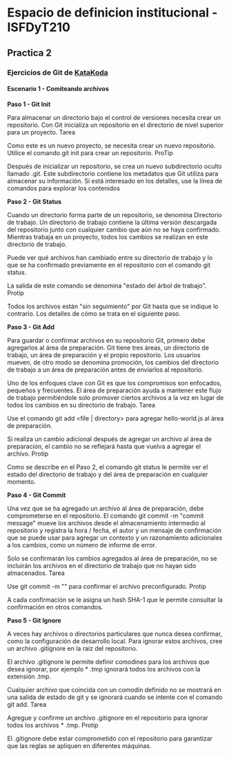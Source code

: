 # Espacio de definicion institucional - ISFDyT210
## Practica 2
### Ejercicios de Git de [KataKoda](https://www.katacoda.com/courses/git)
#### Escenario 1 - Comiteando archivos
**Paso 1 - Git Init**

Para almacenar un directorio bajo el control de versiones necesita crear un repositorio. Con Git inicializa un repositorio en el directorio de nivel superior para un proyecto.
Tarea

Como este es un nuevo proyecto, se necesita crear un nuevo repositorio. Utilice el comando git init para crear un repositorio.
ProTip

Después de inicializar un repositorio, se crea un nuevo subdirectorio oculto llamado .git. Este subdirectorio contiene los metadatos que Git utiliza para almacenar su información. Si está interesado en los detalles, use la línea de comandos para explorar los contenidos

**Paso 2 - Git Status**

Cuando un directorio forma parte de un repositorio, se denomina Directorio de trabajo. Un directorio de trabajo contiene la última versión descargada del repositorio junto con cualquier cambio que aún no se haya confirmado. Mientras trabaja en un proyecto, todos los cambios se realizan en este directorio de trabajo.

Puede ver qué archivos han cambiado entre su directorio de trabajo y lo que se ha confirmado previamente en el repositorio con el comando git status.

La salida de este comando se denomina "estado del árbol de trabajo".
Protip

Todos los archivos están "sin seguimiento" por Git hasta que se indique lo contrario. Los detalles de cómo se trata en el siguiente paso.

**Paso 3 - Git Add**

Para guardar o confirmar archivos en su repositorio Git, primero debe agregarlos al área de preparación. Git tiene tres áreas, un directorio de trabajo, un área de preparación y el propio repositorio. Los usuarios mueven, de otro modo se denomina promoción, los cambios del directorio de trabajo a un área de preparación antes de enviarlos al repositorio.

Uno de los enfoques clave con Git es que los compromisos son enfocados, pequeños y frecuentes. El área de preparación ayuda a mantener este flujo de trabajo permitiéndole solo promover ciertos archivos a la vez en lugar de todos los cambios en su directorio de trabajo.
Tarea

Use el comando git add <file | directory> para agregar hello-world.js al área de preparación.

Si realiza un cambio adicional después de agregar un archivo al área de preparación, el cambio no se reflejará hasta que vuelva a agregar el archivo.
Protip

Como se describe en el Paso 2, el comando git status le permite ver el estado del directorio de trabajo y del área de preparación en cualquier momento.

**Paso 4 - Git Commit**

Una vez que se ha agregado un archivo al área de preparación, debe comprometerse en el repositorio. El comando git commit -m "commit message" mueve los archivos desde el almacenamiento intermedio al repositorio y registra la hora / fecha, el autor y un mensaje de confirmación que se puede usar para agregar un contexto y un razonamiento adicionales a los cambios, como un número de informe de error.

Solo se confirmarán los cambios agregados al área de preparación, no se incluirán los archivos en el directorio de trabajo que no hayan sido almacenados.
Tarea

Use git commit -m "<commit message>" para confirmar el archivo preconfigurado.
Protip

A cada confirmación se le asigna un hash SHA-1 que le permite consultar la confirmación en otros comandos.

**Paso 5 - Git Ignore**

A veces hay archivos o directorios particulares que nunca desea confirmar, como la configuración de desarrollo local. Para ignorar estos archivos, cree un archivo .gitignore en la raíz del repositorio.

El archivo .gitignore le permite definir comodines para los archivos que desea ignorar, por ejemplo * .tmp ignorará todos los archivos con la extensión .tmp.

Cualquier archivo que coincida con un comodín definido no se mostrará en una salida de estado de git y se ignorará cuando se intente con el comando git add.
Tarea

Agregue y confirme un archivo .gitignore en el repositorio para ignorar todos los archivos * .tmp.
Protip

El .gitignore debe estar comprometido con el repositorio para garantizar que las reglas se apliquen en diferentes máquinas.

